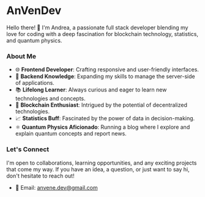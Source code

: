 # AnVenDev

Hello there! 👋 I'm Andrea, a passionate full stack developer blending my love for coding with a deep fascination for blockchain technology, statistics, and quantum physics.

### About Me

- 🌐 **Frontend Developer**: Crafting responsive and user-friendly interfaces.
- 🔧 **Backend Knowledge**: Expanding my skills to manage the server-side of applications.
- 📚 **Lifelong Learner**: Always curious and eager to learn new technologies and concepts.
- 🧱 **Blockchain Enthusiast**: Intrigued by the potential of decentralized technologies.
- 📈 **Statistics Buff**: Fascinated by the power of data in decision-making.
- ⚛️ **Quantum Physics Aficionado**: Running a blog where I explore and explain quantum concepts and report news.

### Let's Connect

I'm open to collaborations, learning opportunities, and any exciting projects that come my way. If you have an idea, a question, or just want to say hi, don't hesitate to reach out!
- 📧 Email: [anvene.dev@gmail.com](mailto:anvene.dev@gmail.com)
